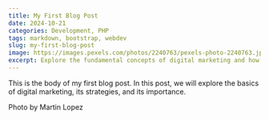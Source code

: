 ```yaml
---
title: My First Blog Post
date: 2024-10-21
categories: Development, PHP
tags: markdown, bootstrap, webdev
slug: my-first-blog-post
image: https://images.pexels.com/photos/2240763/pexels-photo-2240763.jpeg?auto=compress&cs=tinysrgb&w=1260&h=750&dpr=1
excerpt: Explore the fundamental concepts of digital marketing and how it can impact your business growth.
---
```


This is the body of my first blog post. In this post, we will explore the basics of digital marketing, its strategies, and its importance.

Photo by Martin Lopez